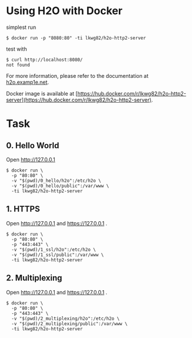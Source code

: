 # Using H2O with Docker

simplest run

```
$ docker run -p "8080:80" -ti lkwg82/h2o-http2-server
```

test with

```
$ curl http://localhost:8080/
not found
```

For more information, please refer to the documentation at [h2o.examp1e.net](https://h2o.examp1e.net/).

Docker image is available at [https://hub.docker.com/r/lkwg82/h2o-http2-server](https://hub.docker.com/r/lkwg82/h2o-http2-server).


# Task

## 0. Hello World
Open http://127.0.0.1

```
$ docker run \
  -p "80:80" \
  -v "$(pwd)/0_hello/h2o":/etc/h2o \
  -v "$(pwd)/0_hello/public":/var/www \
  -ti lkwg82/h2o-http2-server
```

## 1. HTTPS
Open http://127.0.0.1 and https://127.0.0.1 .

```
$ docker run \
  -p "80:80" \
  -p "443:443" \
  -v "$(pwd)/1_ssl/h2o":/etc/h2o \
  -v "$(pwd)/1_ssl/public":/var/www \
  -ti lkwg82/h2o-http2-server
```

## 2. Multiplexing
Open http://127.0.0.1 and https://127.0.0.1 .

```
$ docker run \
  -p "80:80" \
  -p "443:443" \
  -v "$(pwd)/2_multiplexing/h2o":/etc/h2o \
  -v "$(pwd)/2_multiplexing/public":/var/www \
  -ti lkwg82/h2o-http2-server
```
